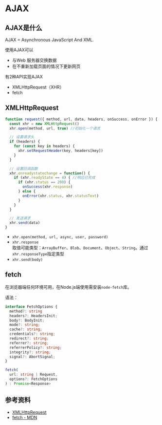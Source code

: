 # AJAX
## AJAX是什么

AJAX = Asynchronous JavaScript And XML.

使用AJAX可以
- 与Web 服务器交换数据
- 在不重新加载页面的情况下更新网页

有2种API实现AJAX
- XMLHttpRequest（XHR）
- fetch

## XMLHttpRequest

```js
function request({ method, url, data, headers, onSuccess, onError }) {
  const xhr = new XMLHttpRequest()
  xhr.open(method, url, true) //初始化一个请求

  // 设置请求头
  if (headers) {
    for (const key in headers) {
      xhr.setRequestHeader(key, headers[key])
    }
  }

  // 设置回调函数
  xhr.onreadystatechange = function() {
    if (xhr.readyState == 4) { //响应已完成
      if (xhr.status == 200) {
        onSuccess(xhr.response)
      } else {
        onError(xhr.status, xhr.statusText)
      }
    }
  }

  // 发送请求
  xhr.send(data)
}
```

- `xhr.open(method, url, async, user, password)`
- `xhr.response`  
  取值可能类型：`ArrayBuffer`、`Blob`、`Document`、`Object`、`String`。通过`xhr.responseType`指定类型
- `xhr.send(body)`

## fetch
 在浏览器端任何环境可用，在Node.js端使用需安装`node-fetch`库。

语法：
```ts
interface FetchOptions {
  method?: string
  headers?: HeadersInit; 
  body?: BodyInit;
  mode?: string;
  cache?: string;
  credentials?: string;
  redirect?: string;
  referrer?: string;
  referrerPolicy?: string;
  integrity?: string;
  signal?: AbortSignal;
}

fetch(
  url: string | Request, 
  options?: FetchOptions
) : Promise<Response>
```

## 参考资料
- [XMLHttpRequest](https://developer.mozilla.org/zh-CN/docs/Web/API/XMLHttpRequest)
- [fetch - MDN](https://developer.mozilla.org/zh-CN/docs/Web/API/fetch)